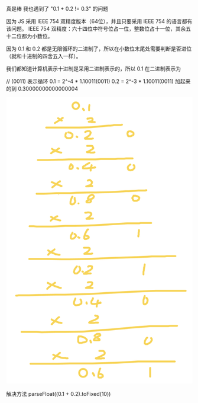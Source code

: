 
真是棒 我也遇到了 "0.1 + 0.2 != 0.3" 的问题

因为 JS 采用 IEEE 754 双精度版本（64位），并且只要采用 IEEE 754 的语言都有该问题。
IEEE 754 双精度：六十四位中符号位占一位，整数位占十一位，其余五十二位都为小数位。

因为 0.1 和 0.2 都是无限循环的二进制了，所以在小数位末尾处需要判断是否进位（就和十进制的四舍五入一样）。

我们都知道计算机表示十进制是采用二进制表示的，所以 0.1 在二进制表示为

// (0011) 表示循环
0.1 = 2^-4 * 1.10011(0011)
0.2 = 2^-3 * 1.10011(0011)
加起来的到 0.30000000000000004

![](20190118/0.1.png)

解决方法
parseFloat((0.1 + 0.2).toFixed(10))